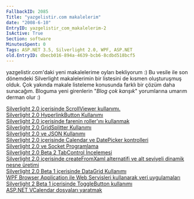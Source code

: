 ```yaml
---
FallbackID: 2085
Title: "yazgelistir.com makalelerim"
date: "2008-6-10"
EntryID: yazgelistir_com_makalelerim-2
IsActive: True
Section: software
MinutesSpent: 0
Tags: ASP.NET 3.5, Silverlight 2.0, WPF, ASP.NET
old.EntryID: dbecb016-894a-4639-bcb6-8cdbd518bcf5
---
```

yazgelistir.com'daki yeni makalelerime oyları bekliyorum :) Bu vesile
ile son dönemdeki Silverlight makalelerimin bir listesini de kısmen
oluşturuşmuş olduk. Çok yakında makale listeleme konusunda farklı bir
çözüm daha sunacağım. Bloguma yeni girenlerin "*Blog çok karışık*"
yorumlarına umarım derman olur :)

[Silverlight 2.0 içerisinde ScrollViewer
kullanımı.](http://www.yazgelistir.com/Makaleler/1000001809.ygpx)\
 [Silverlight 2.0 HyperlinkButton
Kullanımı](http://www.yazgelistir.com/Makaleler/1000001830.ygpx)\
 [Silverlight 2.0 içerisinde farenin roller'ını
kullanmak](http://www.yazgelistir.com/Makaleler/1000001829.ygpx)\
 [Silverlight 2.0 GridSplitter
Kullanımı](http://www.yazgelistir.com/Makaleler/1000001822.ygpx)\
 [Silverlight 2.0 ve JSON
Kullanımı](http://www.yazgelistir.com/Makaleler/1000001821.ygpx)\
 [Silverlight 2.0 içerisinde Calendar ve DatePicker
kontrolleri](http://www.yazgelistir.com/Makaleler/1000001811.ygpx)\
 [Silverlight 2.0 ve Socket
Programlama](http://www.yazgelistir.com/Makaleler/1000001810.ygpx)\
 [Silverlight 2.0 Beta 2 TabControl
İncelemesi](http://www.yazgelistir.com/Makaleler/1000001847.ygpx)\
 [Silverlight 2.0 içerisinde createFromXaml alternatifi ve alt seviyeli
dinamik nesne
üretimi](http://www.yazgelistir.com/Makaleler/1000001841.ygpx)\
 [Silverlight 2.0 Beta 1 içerisinde DataGrid
Kullanımı](http://www.yazgelistir.com/Makaleler/1000001840.ygpx)\
 [WPF Browser Application ile Web Servisleri kullanarak veri
uygulamaları](http://www.yazgelistir.com/Makaleler/1000001839.ygpx)\
 [Silverlight 2 Beta 1 içerisinde ToggleButton
kullanımı](http://www.yazgelistir.com/Makaleler/1000001836.ygpx)\
 [ASP.NET VCalendar dosyaları
yaratmak](http://www.yazgelistir.com/Makaleler/1000001833.ygpx)


